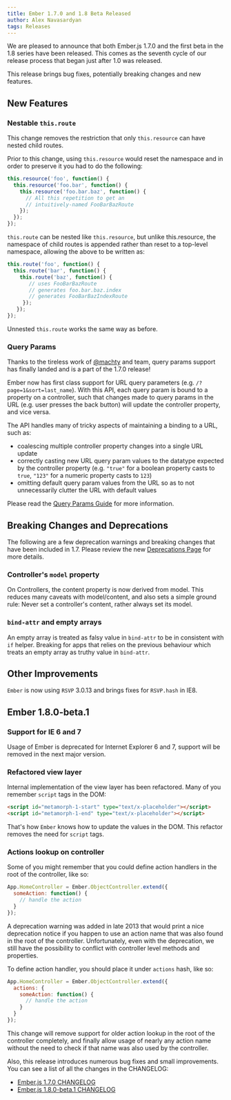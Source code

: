 ```yaml
---
title: Ember 1.7.0 and 1.8 Beta Released
author: Alex Navasardyan
tags: Releases
---
```


We are pleased to announce that both Ember.js 1.7.0 and the first beta in the 1.8 series
have been released. This comes as the seventh cycle of our release process that began just
after 1.0 was released.

This release brings bug fixes, potentially breaking changes and new features.

## New Features

### Nestable `this.route`

This change removes the restriction that only `this.resource` can have nested
child routes.

Prior to this change, using `this.resource` would reset the namespace and in order
to preserve it you had to do the following:

```javascript
this.resource('foo', function() {
  this.resource('foo.bar', function() {
    this.resource('foo.bar.baz', function() {
      // All this repetition to get an
      // intuitively-named FooBarBazRoute
    });
  });
});
```

`this.route` can be nested like `this.resource`, but unlike this.resource, the namespace
of child routes is appended rather than reset to a top-level namespace, allowing the above to be
written as:

```javascript
this.route('foo', function() {
  this.route('bar', function() {
    this.route('baz', function() {
       // uses FooBarBazRoute
       // generates foo.bar.baz.index
       // generates FooBarBazIndexRoute
     });
   });
});
```

Unnested `this.route` works the same way as before.

### Query Params

Thanks to the tireless work of [@machty](https://github.com/machty) and team, query params
support has finally landed and is a part of the 1.7.0 release!

Ember now has first class support for URL query parameters (e.g. `/?page=1&sort=last_name`).
With this API, each query param is bound to a property on a controller, such that changes made
to query params in the URL (e.g. user presses the back button) will update the controller property,
and vice versa.

The API handles many of tricky aspects of maintaining a binding to a URL, such as:

+ coalescing multiple controller property changes into a single URL update
+ correctly casting new URL query param values to the datatype expected by the controller property
  (e.g. `"true"` for a boolean property casts to `true`, `"123"` for a numeric property casts to `123`)
+ omitting default query param values from the URL so as to not unnecessarily clutter the URL
  with default values

Please read the [Query Params Guide](/guides/routing/query-params/) for more information.

## Breaking Changes and Deprecations

The following are a few deprecation warnings and breaking changes that have been included in 1.7.
Please review the new [Deprecations Page](http://emberjs.com/deprecations/) for more details.

### Controller's `model` property

On Controllers, the content property is now derived from model. This reduces many caveats
with model/content, and also sets a simple ground rule: Never set a controller's content,
rather always set its model.

### `bind-attr` and empty arrays

An empty array is treated as falsy value in `bind-attr` to be in consistent with `if` helper.
Breaking for apps that relies on the previous behaviour which treats an empty array as
truthy value in `bind-attr`.

## Other Improvements

`Ember` is now using `RSVP` 3.0.13 and brings fixes for `RSVP.hash` in IE8.

## Ember 1.8.0-beta.1

### Support for IE 6 and 7

Usage of Ember is deprecated for Internet Explorer 6 and 7, support will be removed
in the next major version.

### Refactored view layer

Internal implementation of the view layer has been refactored. Many of you remember
`script` tags in the DOM:

```html
<script id="metamorph-1-start" type="text/x-placeholder"></script>
<script id="metamorph-1-end" type="text/x-placeholder"></script>
```

That's how `Ember` knows how to update the values in the DOM. This refactor removes
the need for `script` tags.

### Actions lookup on controller

Some of you might remember that you could define action handlers in the root of the
controller, like so:

```javascript
App.HomeController = Ember.ObjectController.extend({
  someAction: function() {
    // handle the action
  }
});
```

A deprecation warning was added in late 2013 that would print a nice deprecation notice
if you happen to use an action name that was also found in the root of the controller.
Unfortunately, even with the deprecation, we still have the possibility to conflict
with controller level methods and properties.

To define action handler, you should place it under `actions` hash, like so:

```javascript
App.HomeController = Ember.ObjectController.extend({
  actions: {
    someAction: function() {
      // handle the action
    }
  }
});
```

This change will remove support for older action lookup in the root of the controller
completely, and finally allow usage of nearly any action name without the need to
check if that name was also used by the controller.

Also, this release introduces numerous bug fixes and small improvements. You can see a list of all the changes in the CHANGELOG:

+ [Ember.js 1.7.0 CHANGELOG](https://github.com/emberjs/ember.js/blob/v1.7.0/CHANGELOG.md)
+ [Ember.js 1.8.0-beta.1 CHANGELOG](https://github.com/emberjs/ember.js/blob/v1.8.0-beta.1/CHANGELOG.md)

